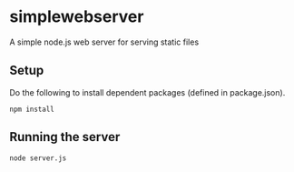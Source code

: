 simplewebserver
===============

A simple node.js web server for serving static files


Setup
-----

Do the following to install dependent packages (defined in package.json).
```
npm install
```


Running the server
------------------

```
node server.js
```